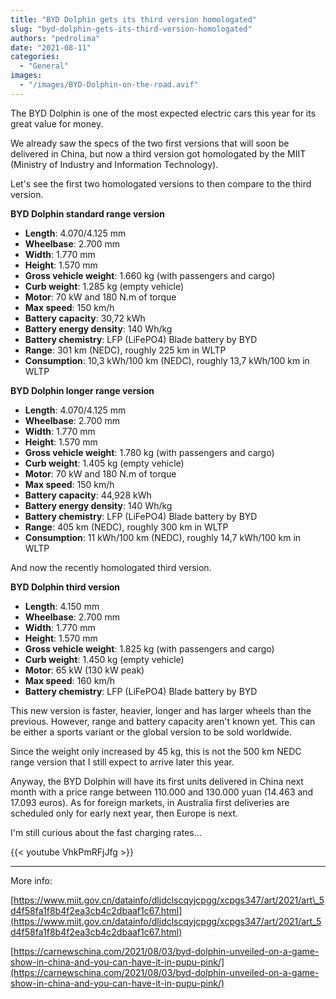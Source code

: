 ```yaml
---
title: "BYD Dolphin gets its third version homologated"
slug: "byd-dolphin-gets-its-third-version-homologated"
authors: "pedrolima"
date: "2021-08-11"
categories:
  - "General"
images:
  - "/images/BYD-Dolphin-on-the-road.avif"
---
```


The BYD Dolphin is one of the most expected electric cars this year for its great value for money.

We already saw the specs of the two first versions that will soon be delivered in China, but now a third version got homologated by the MIIT (Ministry of Industry and Information Technology).

Let's see the first two homologated versions to then compare to the third version.

**BYD Dolphin standard range version**

- **Length**: 4.070/4.125 mm
- **Wheelbase**: 2.700 mm
- **Width**: 1.770 mm
- **Height**: 1.570 mm
- **Gross vehicle weight**: 1.660 kg (with passengers and cargo)
- **Curb weight**: 1.285 kg (empty vehicle)
- **Motor**: 70 kW and 180 N.m of torque
- **Max speed**: 150 km/h
- **Battery capacity**: 30,72 kWh
- **Battery energy density**: 140 Wh/kg
- **Battery chemistry**: LFP (LiFePO4) Blade battery by BYD
- **Range**: 301 km (NEDC), roughly 225 km in WLTP
- **Consumption**: 10,3 kWh/100 km (NEDC), roughly 13,7 kWh/100 km in WLTP

**BYD Dolphin longer range version**

- **Length**: 4.070/4.125 mm
- **Wheelbase**: 2.700 mm
- **Width**: 1.770 mm
- **Height**: 1.570 mm
- **Gross vehicle weight**: 1.780 kg (with passengers and cargo)
- **Curb weight**: 1.405 kg (empty vehicle)
- **Motor**: 70 kW and 180 N.m of torque
- **Max speed**: 150 km/h
- **Battery capacity**: 44,928 kWh
- **Battery energy density**: 140 Wh/kg
- **Battery chemistry**: LFP (LiFePO4) Blade battery by BYD
- **Range**: 405 km (NEDC), roughly 300 km in WLTP
- **Consumption**: 11 kWh/100 km (NEDC), roughly 14,7 kWh/100 km in WLTP

And now the recently homologated third version.

**BYD Dolphin third version**

- **Length**: 4.150 mm
- **Wheelbase**: 2.700 mm
- **Width**: 1.770 mm
- **Height**: 1.570 mm
- **Gross vehicle weight**: 1.825 kg (with passengers and cargo)
- **Curb weight**: 1.450 kg (empty vehicle)
- **Motor**: 65 kW (130 kW peak)
- **Max speed**: 160 km/h
- **Battery chemistry**: LFP (LiFePO4) Blade battery by BYD

This new version is faster, heavier, longer and has larger wheels than the previous. However, range and battery capacity aren't known yet. This can be either a sports variant or the global version to be sold worldwide.

Since the weight only increased by 45 kg, this is not the 500 km NEDC range version that I still expect to arrive later this year.

Anyway, the BYD Dolphin will have its first units delivered in China next month with a price range between 110.000 and 130.000 yuan (14.463 and 17.093 euros). As for foreign markets, in Australia first deliveries are scheduled only for early next year, then Europe is next.

I'm still curious about the fast charging rates...

{{< youtube VhkPmRFjJfg >}}

---

More info:

[https://www.miit.gov.cn/datainfo/dljdclscqyjcpgg/xcpgs347/art/2021/art\_5d4f58fa1f8b4f2ea3cb4c2dbaaf1c67.html](https://www.miit.gov.cn/datainfo/dljdclscqyjcpgg/xcpgs347/art/2021/art_5d4f58fa1f8b4f2ea3cb4c2dbaaf1c67.html)

[https://carnewschina.com/2021/08/03/byd-dolphin-unveiled-on-a-game-show-in-china-and-you-can-have-it-in-pupu-pink/](https://carnewschina.com/2021/08/03/byd-dolphin-unveiled-on-a-game-show-in-china-and-you-can-have-it-in-pupu-pink/)
